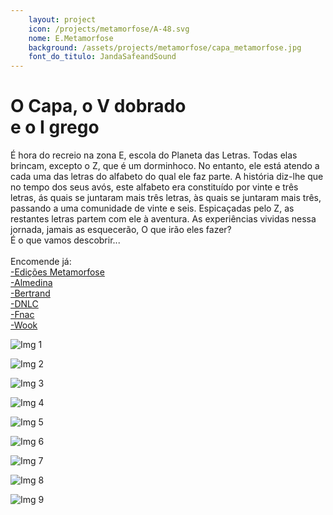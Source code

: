 ```yaml
---
    layout: project
    icon: /projects/metamorfose/A-48.svg
    nome: E.Metamorfose
    background: /assets/projects/metamorfose/capa_metamorfose.jpg
    font_do_titulo: JandaSafeandSound
---
```


# O Capa, o V dobrado <br> e o I grego

É hora do recreio na zona E, escola do Planeta das Letras. Todas elas brincam, excepto o Z, que é um dorminhoco. No entanto, ele está atendo a cada uma das letras do alfabeto do qual ele faz parte. A história diz-lhe que no tempo dos seus avós, este alfabeto era constituído por vinte e três letras, ás quais se juntaram mais três letras, às quais se juntaram mais três, passando a uma comunidade de vinte e seis. Espicaçadas pelo Z, as restantes letras partem com ele à aventura. As experiências vividas nessa jornada, jamais as esquecerão, O que irão eles fazer? 
<br>É o que vamos descobrir...
<br>
<br> Encomende já: 
<br>[-Edições Metamorfose](https://edicoesmetamorfose.pt/product/o-capa-o-v-dobrado-e-o-i-grego/)
<br>[-Almedina](https://www.almedina.net/o-capa-o-v-dobrado-e-o-i-grego-1672931859.html)
<br>[-Bertrand](https://www.bertrand.pt/pesquisa/O+Capa,+O+V+Dobrado+E+O+I+Grego)
<br>[-DNLC](https://livros.dnlc.pt/produto/o-capa-o-v-dobrado-e-o-i-grego/)
<br>[-Fnac](https://www.fnac.pt/SearchResult/ResultList.aspx?SCat=0&Search=o+capa+o+v+dobrado+e+o+i+grego&sft=1&sa=hist)
<br>[-Wook](https://www.wook.pt/livro/o-capa-o-v-dobrado-e-o-i-grego-maria-gaio/28002405)

![Img 1](/assets/projects/metamorfose/kwy1.jpg)

![Img 2](/assets/projects/metamorfose/kwy2.jpg)

![Img 3](/assets/projects/metamorfose/kwy3.jpg)

![Img 4](/assets/projects/metamorfose/kwy4.jpg)

![Img 5](/assets/projects/metamorfose/kwy5.jpg)

![Img 6](/assets/projects/metamorfose/kwy6.jpg)

![Img 7](/assets/projects/metamorfose/kwy7.jpg)

![Img 8](/assets/projects/metamorfose/kwy8.jpg)

![Img 9](/assets/projects/metamorfose/kwy9.jpg)